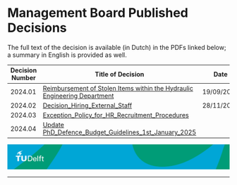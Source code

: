 # Management Board Published Decisions


The full text of the decision is available (in Dutch) in the PDFs linked below; a summary in English is provided as well.

| Decision Number | Title of Decision                                             | Date       |
|-----------------|---------------------------------------------------------------|------------|
| 2024.01         | [Reimbursement of Stolen Items within the Hydraulic Engineering Department](./DecisionFiles/MT_Decision_HE_2024_01.pdf) | 19/09/2024 |
| 2024.02         | [Decision_Hiring_External_Staff](./DecisionFiles/2024.02_Decision_Hiring_External_Staff.pdf) | 28/11/2024  |
| 2024.03         | [Exception_Policy_for_HR_Recruitment_Procedures](./DecisionFiles/2024.03_Exception_Policy_for_HR_Recruitment_Procedures.pdf) |  |
| 2024.04         | [Update PhD_Defence_Budget_Guidelines_1st_January_2025](./DecisionFiles/2024.04_Update_PhD_Defence_Budget_Guidelines_1st_January_2025.pdf) |  |


![footer](../../../figures/footer-tudelft.jpg)
 
-----------------------------------------------------------------------------------------------------

